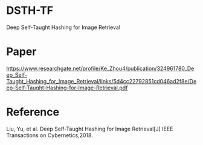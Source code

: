 # DSTH-TF
Deep Self-Taught Hashing for Image Retrieval

# Paper
https://www.researchgate.net/profile/Ke_Zhou4/publication/324961780_Deep_Self-Taught_Hashing_for_Image_Retrieval/links/5d4cc22792851cd046ad2f8e/Deep-Self-Taught-Hashing-for-Image-Retrieval.pdf

# Reference
Liu, Yu, et al. Deep Self-Taught Hashing for Image Retrieval[J] IEEE Transactions on Cybernetics,2018.
